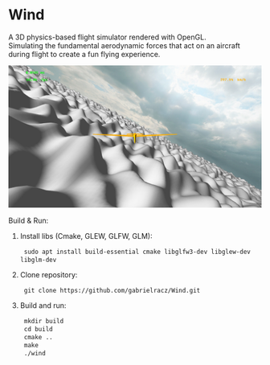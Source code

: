 # Wind
A 3D physics-based flight simulator rendered with OpenGL. \
Simulating the fundamental aerodynamic forces that act on an aircraft during flight to create a fun flying experience.

![a screenshot of the current state of the sim](resources/screenshots/skyfly.jpg)

Build & Run:

1. Install libs (Cmake, GLEW, GLFW, GLM):

		sudo apt install build-essential cmake libglfw3-dev libglew-dev libglm-dev
2. Clone repository:
    
		git clone https://github.com/gabrielracz/Wind.git
3. Build and run:
		
		mkdir build
		cd build
		cmake ..
		make
		./wind

